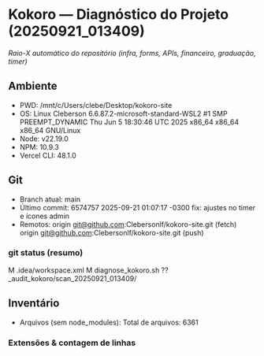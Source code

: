 # Kokoro — Diagnóstico do Projeto (20250921_013409)
_Raio-X automático do repositório (infra, forms, APIs, financeiro, graduação, timer)_

## Ambiente
- PWD: /mnt/c/Users/clebe/Desktop/kokoro-site
- OS: Linux Cleberson 6.6.87.2-microsoft-standard-WSL2 #1 SMP PREEMPT_DYNAMIC Thu Jun  5 18:30:46 UTC 2025 x86_64 x86_64 x86_64 GNU/Linux
- Node: v22.19.0
- NPM:  10.9.3
- Vercel CLI: 48.1.0

## Git
- Branch atual: main
- Último commit: 6574757 2025-09-21 01:07:17 -0300 fix: ajustes no timer e ícones admin
- Remotos:
  origin	git@github.com:Clebersonlf/kokoro-site.git (fetch)
  origin	git@github.com:Clebersonlf/kokoro-site.git (push)

### git status (resumo)
 M .idea/workspace.xml
 M diagnose_kokoro.sh
?? _audit_kokoro/scan_20250921_013409/
## Inventário
- Arquivos (sem node_modules):
  Total de arquivos: 6361

### Extensões & contagem de linhas
